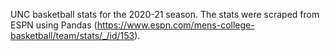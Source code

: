 UNC basketball stats for the 2020-21 season. The stats were scraped from ESPN using Pandas (https://www.espn.com/mens-college-basketball/team/stats/_/id/153). 
